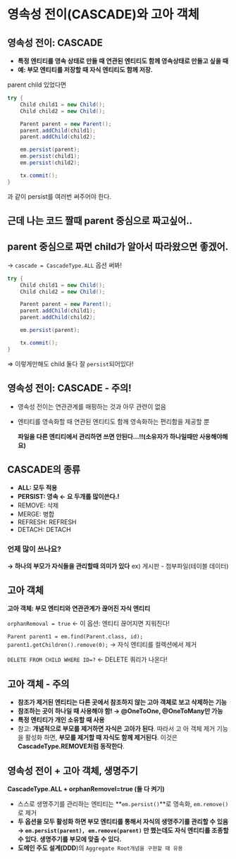 # 영속성 전이(CASCADE)와 고아 객체

## 영속성 전이: CASCADE

- **특정 엔티티를 영속 상태로 만들 때 연관된 엔티티도 함께 영속상태로 만들고 싶을 때**
- **예: 부모 엔티티를 저장할 때 자식 엔티티도 함께 저장.**

parent child 있었다면

```java
try {
    Child child1 = new Child();
    Child child2 = new Child();

    Parent parent = new Parent();
    parent.addChild(child1);
    parent.addChild(child2);

    em.persist(parent);
    em.persist(child1);
    em.persist(child2);

    tx.commit();
}
```

과 같이 persist를 여러번 써주어야 한다.

## 근데 나는 코드 짤때 parent 중심으로 짜고싶어..

## parent 중심으로 짜면 child가 알아서 따라왔으면 좋겠어.

→ `cascade = CascadeType.ALL` 옵션 써봐!

```java
try {
    Child child1 = new Child();
    Child child2 = new Child();

    Parent parent = new Parent();
    parent.addChild(child1);
    parent.addChild(child2);

    em.persist(parent);

    tx.commit();
}
```

⇒ 이렇게만해도 child 둘다 잘 `persist`되어있다!

## 영속성 전이: CASCADE - 주의!

- 영속성 전이는 연관관계를 매핑하는 것과 아무 관련이 없음
- 엔티티를 영속화할 때 연관된 엔티티도 함께 영속화하는 편리함을 제공할 뿐
    
    **파일을 다른 엔티티에서 관리하면 쓰면 안된다…!!(소유자가 하나일때만 사용해야해요)**
    

## CASCADE의 종류

- **ALL: 모두 적용**
- **PERSIST: 영속    ← 요 두개를 많이쓴다.!**
- REMOVE: 삭제
- MERGE: 병합
- REFRESH: REFRESH
- DETACH: DETACH

### 언제 많이 쓰나요?

**→ 하나의 부모가 자식들을 관리할때 의미가 있다**
ex) 게시판 - 첨부파일(테이블 데이터)

## 고아 객체

**고아 객체:  부모 엔티티와 연관관계가 끊어진 자식 엔티티**

`orphanRemoval = true` ← 이 옵션: 엔티티 끊어지면 지워진다!

`Parent parent1 = em.find(Parent.class, id);
parent1.getChildren().remove(0);`
→ 자식 엔티티를 컬렉션에서 제거 

`DELETE FROM CHILD WHERE ID=?` ← DELETE 쿼리가 나온다!

## 고아 객체 - 주의

- **참조가 제거된 엔티티는 다른 곳에서 참조하지 않는 고아 객체로 보고 삭제하는 기능**
- **참조하는 곳이 하나일 때 사용해야 함!
→ @OneToOne, @OneToMany만 가능**
- **특정 엔티티가 개인 소유할 때 사용**
- 참고: **개념적으로 부모를 제거하면 자식은 고아가 된다**. 따라서 고
아 객체 제거 기능을 활성화 하면, **부모를 제거할 때 자식도 함께
제거된다**. 이것은 **CascadeType.REMOVE처럼 동작한다**.

## 영속성 전이 + 고아 객체, 생명주기

**CascadeType.ALL + orphanRemovel=true (둘 다 켜기)**

- 스스로 생명주기를 관리하는 엔티티는 **`em.persist()`**로 영속화, `em.remove()`로 제거
- **두 옵션을 모두 활성화 하면 부모 엔티티를 통해서 자식의 생명주기를 관리할 수 있음
→ `em.persist(parent), em.remove(parent)` 만 했는데도 자식 엔티티를 조종할 수 있다. 생명주기를 부모에 맞출 수 있다.**
- **도메인 주도 설계(DDD**)의 `Aggregate Root개념을 구현할 때 유용`